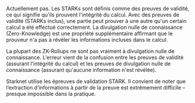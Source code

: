 Actuellement pas. Les STARKs sont définis comme des preuves de validité, ce qui signifie qu'ils prouvent l'intégrité du calcul. Avec des preuves de validité (STARKs inclus), une partie peut prouver à une autre qu'un certain calcul a été effectué correctement. La divulgation nulle de connaissance (Zero-Knowledge) est une propriété supplémentaire affirmant que le prouveur n'a pas à révéler les informations incluses dans le calcul.

La plupart des ZK-Rollups ne sont pas vraiment à divulgation nulle de connaissance. L'erreur vient de la confusion entre les preuves de validité (assurant l'intégrité du calcul) et les preuves de divulgation nulle de connaissance (assurant qu'aucune information n'est révélée).

Starknet utilise les épreuves de validation STARK. Il convient de noter que l’extraction d’informations à partir de la preuve est extrêmement difficile – presque impossible dans la pratique.
